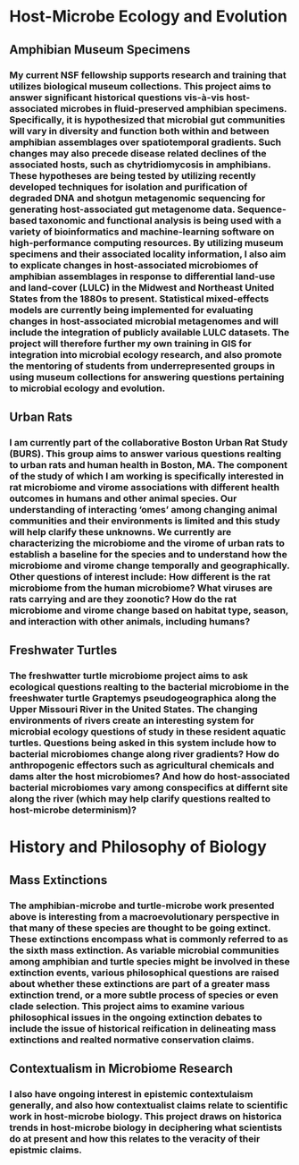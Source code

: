 # Host-Microbe Ecology and Evolution

## Amphibian Museum Specimens
### My current NSF fellowship supports research and training that utilizes biological museum collections. This project aims to answer significant historical questions vis-à-vis host-associated microbes in fluid-preserved amphibian specimens. Specifically, it is hypothesized that microbial gut communities will vary in diversity and function both within and between amphibian assemblages over spatiotemporal gradients. Such changes may also precede disease related declines of the associated hosts, such as chytridiomycosis in amphibians. These hypotheses are being tested by utilizing recently developed techniques for isolation and purification of degraded DNA and shotgun metagenomic sequencing for generating host-associated gut metagenome data. Sequence-based taxonomic and functional analysis is being used with a variety of bioinformatics and machine-learning software on high-performance computing resources. By utilizing museum specimens and their associated locality information, I also aim to explicate changes in host-associated microbiomes of amphibian assemblages in response to differential land-use and land-cover (LULC) in the Midwest and Northeast United States from the 1880s to present. Statistical mixed-effects models are currently being implemented for evaluating changes in host-associated microbial metagenomes and will include the integration of publicly available LULC datasets. The project will therefore further my own training in GIS for integration into microbial ecology research, and also promote the mentoring of students from underrepresented groups in using museum collections for answering questions pertaining to microbial ecology and evolution.

## Urban Rats
### I am currently part of the collaborative Boston Urban Rat Study (BURS). This group aims to answer various questions realting to urban rats and human health in Boston, MA. The component of the study of which I am working is specifically interested in rat microbiome and virome associations with different health outcomes in humans and other animal species. Our understanding of interacting ‘omes’ among changing animal communities and their environments is limited and this study will help clarify these unknowns. We currently are characterizing the microbiome and the virome of urban rats to establish a baseline for the species and to understand how the microbiome and virome change temporally and geographically. Other questions of interest include: How different is the rat microbiome from the human microbiome? What viruses are rats carrying and are they zoonotic? How do the rat microbiome and virome change based on habitat type, season, and interaction with other animals, including humans?

## Freshwater Turtles
### The freshwatter turtle microbiome project aims to ask ecological questions realting to the bacterial microbiome in the freeshwater turtle Graptemys pseudogeographica along the Upper Missouri River in the United States. The changing environments of rivers create an interesting system for microbial ecology questions of study in these resident aquatic turtles. Questions being asked in this system include how to bacterial microbiomes change along river gradients? How do anthropogenic effectors such as agricultural chemicals and dams alter the host microbiomes? And how do host-associated bacterial microbiomes vary among conspecifics at differnt site along the river (which may help clarify questions realted to host-microbe determinism)?

# History and Philosophy of Biology

## Mass Extinctions
### The amphibian-microbe and turtle-microbe work presented above is interesting from a macroevolutionary perspective in that many of these species are thought to be going extinct. These extinctions encompass what is commonly referred to as the sixth mass extinction. As variable microbial communities among amphibian and turtle species might be involved in these extinction events, various philosophical questions are raised about whether these extinctions are part of a greater mass extinction trend, or a more subtle process of species or even clade selection. This project aims to examine various philosophical issues in the ongoing extinction debates to include the issue of historical reification in delineating mass extinctions and realted normative conservation claims.

## Contextualism in Microbiome Research
### I also have ongoing interest in epistemic contextulaism generally, and also how contextualist claims relate to scientific work in host-microbe biology. This project draws on historica trends in host-microbe biology in deciphering what scientists do at present and how this relates to the veracity of their epistmic claims. 
